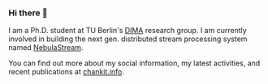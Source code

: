 ### Hi there 👋

I am a Ph.D. student at TU Berlin's [DIMA](https://www.dima.tu-berlin.de/menue/database_systems_and_information_management_group/?no_cache=1) research group. I am currently involved in building the next gen. distributed stream processing system named [NebulaStream](https://nebula.stream).

You can find out more about my social information, my latest activities, and recent publications at [chankit.info](https://www.chankit.info/).

<!--<img align="center" src="https://github-readme-stats.vercel.app/api?username=ankitgit&show_icons=true&theme=default" /> 
[![Anurag's GitHub stats](https://github-readme-stats.vercel.app/api?username=anuraghazra)](https://github.com/anuraghazra/github-readme-stats) 
<img align="center" src="https://github-readme-stats.vercel.app/api/top-langs/?username=ankitgit&layout=compact"/> -->
<!--
**ankitgit/ankitgit** is a ✨ _special_ ✨ repository because its `README.md` (this file) appears on your GitHub profile.

Here are some ideas to get you started:

- 🔭 I’m currently working on ...
- 🌱 I’m currently learning ...
- 👯 I’m looking to collaborate on ...
- 🤔 I’m looking for help with ...
- 💬 Ask me about ...
- 📫 How to reach me: ...
- 😄 Pronouns: ...
- ⚡ Fun fact: ...
-->

